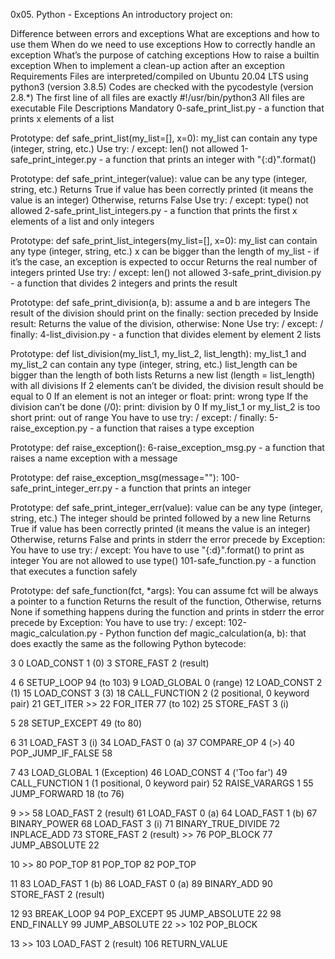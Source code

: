 0x05. Python - Exceptions
An introductory project on:

Difference between errors and exceptions
What are exceptions and how to use them
When do we need to use exceptions
How to correctly handle an exception
What’s the purpose of catching exceptions
How to raise a builtin exception
When to implement a clean-up action after an exception
Requirements
Files are interpreted/compiled on Ubuntu 20.04 LTS using python3 (version 3.8.5)
Codes are checked with the pycodestyle (version 2.8.*)
The first line of all files are exactly #!/usr/bin/python3
All files are executable
File Descriptions
Mandatory
0-safe_print_list.py - a function that prints x elements of a list

Prototype: def safe_print_list(my_list=[], x=0):
my_list can contain any type (integer, string, etc.)
Use try: / except:
len() not allowed
1-safe_print_integer.py - a function that prints an integer with "{:d}".format()

Prototype: def safe_print_integer(value):
value can be any type (integer, string, etc.)
Returns True if value has been correctly printed (it means the value is an integer)
Otherwise, returns False
Use try: / except:
type() not allowed
2-safe_print_list_integers.py - a function that prints the first x elements of a list and only integers

Prototype: def safe_print_list_integers(my_list=[], x=0):
my_list can contain any type (integer, string, etc.)
x can be bigger than the length of my_list - if it’s the case, an exception is expected to occur
Returns the real number of integers printed
Use try: / except:
len() not allowed
3-safe_print_division.py - a function that divides 2 integers and prints the result

Prototype: def safe_print_division(a, b):
assume a and b are integers
The result of the division should print on the finally: section preceded by Inside result:
Returns the value of the division, otherwise: None
Use try: / except: / finally:
4-list_division.py - a function that divides element by element 2 lists

Prototype: def list_division(my_list_1, my_list_2, list_length):
my_list_1 and my_list_2 can contain any type (integer, string, etc.)
list_length can be bigger than the length of both lists
Returns a new list (length = list_length) with all divisions
If 2 elements can’t be divided, the division result should be equal to 0
If an element is not an integer or float:
print: wrong type
If the division can’t be done (/0):
print: division by 0
If my_list_1 or my_list_2 is too short
print: out of range
You have to use try: / except: / finally:
5-raise_exception.py - a function that raises a type exception

Prototype: def raise_exception():
6-raise_exception_msg.py - a function that raises a name exception with a message

Prototype: def raise_exception_msg(message=""):
100-safe_print_integer_err.py - a function that prints an integer

Prototype: def safe_print_integer_err(value):
value can be any type (integer, string, etc.)
The integer should be printed followed by a new line
Returns True if value has been correctly printed (it means the value is an integer)
Otherwise, returns False and prints in stderr the error precede by Exception:
You have to use try: / except:
You have to use "{:d}".format() to print as integer
You are not allowed to use type()
101-safe_function.py - a function that executes a function safely

Prototype: def safe_function(fct, *args):
You can assume fct will be always a pointer to a function
Returns the result of the function,
Otherwise, returns None if something happens during the function and prints in stderr the error precede by Exception:
You have to use try: / except:
102-magic_calculation.py - Python function def magic_calculation(a, b): that does exactly the same as the following Python bytecode:

  3           0 LOAD_CONST               1 (0)
              3 STORE_FAST               2 (result)

  4           6 SETUP_LOOP              94 (to 103)
              9 LOAD_GLOBAL              0 (range)
             12 LOAD_CONST               2 (1)
             15 LOAD_CONST               3 (3)
             18 CALL_FUNCTION            2 (2 positional, 0 keyword pair)
             21 GET_ITER
        >>   22 FOR_ITER                77 (to 102)
             25 STORE_FAST               3 (i)

  5          28 SETUP_EXCEPT            49 (to 80)

  6          31 LOAD_FAST                3 (i)
             34 LOAD_FAST                0 (a)
             37 COMPARE_OP               4 (>)
             40 POP_JUMP_IF_FALSE       58

  7          43 LOAD_GLOBAL              1 (Exception)
             46 LOAD_CONST               4 ('Too far')
             49 CALL_FUNCTION            1 (1 positional, 0 keyword pair)
             52 RAISE_VARARGS            1
             55 JUMP_FORWARD            18 (to 76)

  9     >>   58 LOAD_FAST                2 (result)
             61 LOAD_FAST                0 (a)
             64 LOAD_FAST                1 (b)
             67 BINARY_POWER
             68 LOAD_FAST                3 (i)
             71 BINARY_TRUE_DIVIDE
             72 INPLACE_ADD
             73 STORE_FAST               2 (result)
        >>   76 POP_BLOCK
             77 JUMP_ABSOLUTE           22

 10     >>   80 POP_TOP
             81 POP_TOP
             82 POP_TOP

 11          83 LOAD_FAST                1 (b)
             86 LOAD_FAST                0 (a)
             89 BINARY_ADD
             90 STORE_FAST               2 (result)

 12          93 BREAK_LOOP
             94 POP_EXCEPT
             95 JUMP_ABSOLUTE           22
             98 END_FINALLY
             99 JUMP_ABSOLUTE           22
        >>  102 POP_BLOCK

 13     >>  103 LOAD_FAST                2 (result)
            106 RETURN_VALUE
